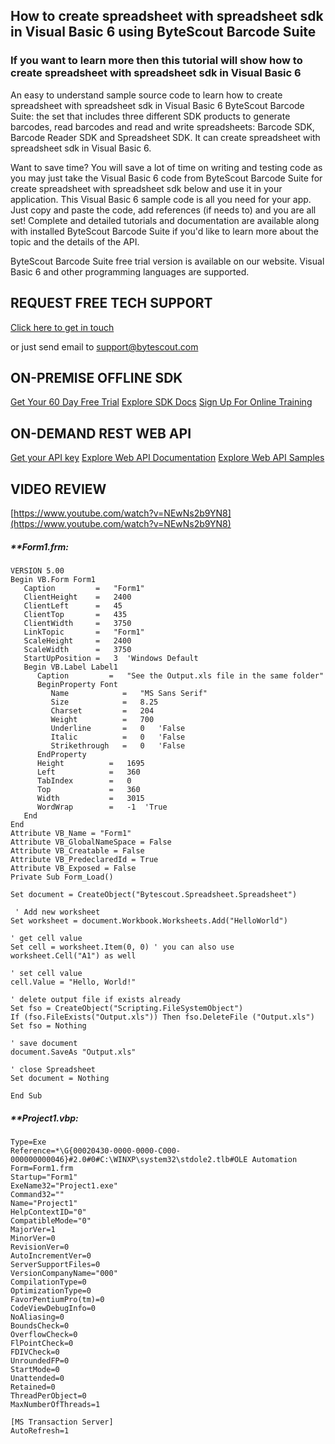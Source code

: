 ## How to create spreadsheet with spreadsheet sdk in Visual Basic 6 using ByteScout Barcode Suite

### If you want to learn more then this tutorial will show how to create spreadsheet with spreadsheet sdk in Visual Basic 6

An easy to understand sample source code to learn how to create spreadsheet with spreadsheet sdk in Visual Basic 6 ByteScout Barcode Suite: the set that includes three different SDK products to generate barcodes, read barcodes and read and write spreadsheets: Barcode SDK, Barcode Reader SDK and Spreadsheet SDK. It can create spreadsheet with spreadsheet sdk in Visual Basic 6.

Want to save time? You will save a lot of time on writing and testing code as you may just take the Visual Basic 6 code from ByteScout Barcode Suite for create spreadsheet with spreadsheet sdk below and use it in your application. This Visual Basic 6 sample code is all you need for your app. Just copy and paste the code, add references (if needs to) and you are all set! Complete and detailed tutorials and documentation are available along with installed ByteScout Barcode Suite if you'd like to learn more about the topic and the details of the API.

ByteScout Barcode Suite free trial version is available on our website. Visual Basic 6 and other programming languages are supported.

## REQUEST FREE TECH SUPPORT

[Click here to get in touch](https://bytescout.zendesk.com/hc/en-us/requests/new?subject=ByteScout%20Barcode%20Suite%20Question)

or just send email to [support@bytescout.com](mailto:support@bytescout.com?subject=ByteScout%20Barcode%20Suite%20Question) 

## ON-PREMISE OFFLINE SDK 

[Get Your 60 Day Free Trial](https://bytescout.com/download/web-installer?utm_source=github-readme)
[Explore SDK Docs](https://bytescout.com/documentation/index.html?utm_source=github-readme)
[Sign Up For Online Training](https://academy.bytescout.com/)


## ON-DEMAND REST WEB API

[Get your API key](https://pdf.co/documentation/api?utm_source=github-readme)
[Explore Web API Documentation](https://pdf.co/documentation/api?utm_source=github-readme)
[Explore Web API Samples](https://github.com/bytescout/ByteScout-SDK-SourceCode/tree/master/PDF.co%20Web%20API)

## VIDEO REVIEW

[https://www.youtube.com/watch?v=NEwNs2b9YN8](https://www.youtube.com/watch?v=NEwNs2b9YN8)




<!-- code block begin -->

##### ****Form1.frm:**
    
```
VERSION 5.00
Begin VB.Form Form1 
   Caption         =   "Form1"
   ClientHeight    =   2400
   ClientLeft      =   45
   ClientTop       =   435
   ClientWidth     =   3750
   LinkTopic       =   "Form1"
   ScaleHeight     =   2400
   ScaleWidth      =   3750
   StartUpPosition =   3  'Windows Default
   Begin VB.Label Label1 
      Caption         =   "See the Output.xls file in the same folder"
      BeginProperty Font 
         Name            =   "MS Sans Serif"
         Size            =   8.25
         Charset         =   204
         Weight          =   700
         Underline       =   0   'False
         Italic          =   0   'False
         Strikethrough   =   0   'False
      EndProperty
      Height          =   1695
      Left            =   360
      TabIndex        =   0
      Top             =   360
      Width           =   3015
      WordWrap        =   -1  'True
   End
End
Attribute VB_Name = "Form1"
Attribute VB_GlobalNameSpace = False
Attribute VB_Creatable = False
Attribute VB_PredeclaredId = True
Attribute VB_Exposed = False
Private Sub Form_Load()

Set document = CreateObject("Bytescout.Spreadsheet.Spreadsheet")

 ' Add new worksheet
Set worksheet = document.Workbook.Worksheets.Add("HelloWorld")

' get cell value
Set cell = worksheet.Item(0, 0) ' you can also use worksheet.Cell("A1") as well

' set cell value
cell.Value = "Hello, World!"

' delete output file if exists already
Set fso = CreateObject("Scripting.FileSystemObject")
If (fso.FileExists("Output.xls")) Then fso.DeleteFile ("Output.xls")
Set fso = Nothing

' save document
document.SaveAs "Output.xls"

' close Spreadsheet
Set document = Nothing

End Sub

```

<!-- code block end -->    

<!-- code block begin -->

##### ****Project1.vbp:**
    
```
Type=Exe
Reference=*\G{00020430-0000-0000-C000-000000000046}#2.0#0#C:\WINXP\system32\stdole2.tlb#OLE Automation
Form=Form1.frm
Startup="Form1"
ExeName32="Project1.exe"
Command32=""
Name="Project1"
HelpContextID="0"
CompatibleMode="0"
MajorVer=1
MinorVer=0
RevisionVer=0
AutoIncrementVer=0
ServerSupportFiles=0
VersionCompanyName="000"
CompilationType=0
OptimizationType=0
FavorPentiumPro(tm)=0
CodeViewDebugInfo=0
NoAliasing=0
BoundsCheck=0
OverflowCheck=0
FlPointCheck=0
FDIVCheck=0
UnroundedFP=0
StartMode=0
Unattended=0
Retained=0
ThreadPerObject=0
MaxNumberOfThreads=1

[MS Transaction Server]
AutoRefresh=1

```

<!-- code block end -->